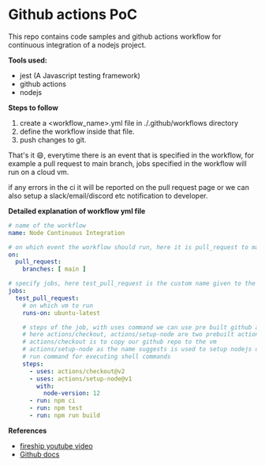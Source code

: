 # Github actions PoC

This repo contains code samples and github actions workflow for continuous integration of a nodejs project.  

**Tools used:**  
* jest (A Javascript testing framework)
* github actions
* nodejs

**Steps to follow**
1) create a \<workflow_name\>.yml file in ./.github/workflows directory
2) define the workflow inside  that file.  
3) push changes to git. 

That's it :smile:, everytime there is an event that is specified in the workflow, for example a pull request to main branch, jobs specified in the workflow will run on a cloud vm.  

if any errors in the ci it will be reported on the pull request page or we can also setup a slack/email/discord etc notification to developer.

**Detailed explanation of workflow yml file**

```yaml
# name of the workflow
name: Node Continuous Integration

# on which event the workflow should run, here it is pull_request to main branch
on:
  pull_request:
    branches: [ main ]

# specify jobs, here test_pull_request is the custom name given to the job
jobs:
  test_pull_request:
    # on which vm to run
    runs-on: ubuntu-latest

    # steps of the job, with uses command we can use pre built github actions.  
    # here actions/checkout, actions/setup-node are two prebuilt actions available on the github actions marketplace.
    # actions/checkout is to copy our github repo to the vm
    # actions/setup-node as the name suggests is used to setup nodejs on the ci vm
    # run command for executing shell commands
    steps:
      - uses: actions/checkout@v2
      - uses: actions/setup-node@v1
        with:
          node-version: 12
      - run: npm ci
      - run: npm test
      - run: npm run build

```
**References**  
* [fireship youtube video](https://www.youtube.com/watch?v=eB0nUzAI7M8
"5 Ways to DevOps-ify your App - Github Actions Tutorial")
* [Github docs](https://docs.github.com/en/actions/using-workflows/workflow-syntax-for-github-actions
"Github workflow syntax")





